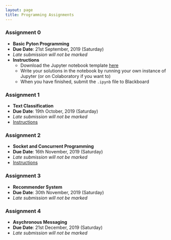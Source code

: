 ```yaml
---
layout: page
title: Programming Assignments
---
```


### Assignment 0

- **Basic Pyton Programming**
- **Due Date**: 21st September, 2019 (Saturday)
- *Late submission will not be marked*
- **Instructions**
    - Download the Jupyter notebook template [here](/public/notebooks/iems5780_a0_template.ipynb)
    - Write your solutions in the notebook by running your own instance of Jupyter (or on Colaboratory if you want to)
    - When you have finished, submit the `.ipynb` file to Blackboard

### Assignment 1

- **Text Classification**
- **Due Date**: 19th October, 2019 (Saturday)
- *Late submission will not be marked*
- [Instructions](/assignments/assignment-1)

### Assignment 2

- **Socket and Concurrent Programming**
- **Due Date**: 16th November, 2019 (Saturday)
- *Late submission will not be marked*
- [Instructions](/assignments/assignment-2)

### Assignment 3

- **Recommender System**
- **Due Date**: 30th November, 2019 (Saturday)
- *Late submission will not be marked*

### Assignment 4

- **Asychronous Messaging**
- **Due Date**: 21st December, 2019 (Saturday)
- *Late submission will not be marked*
